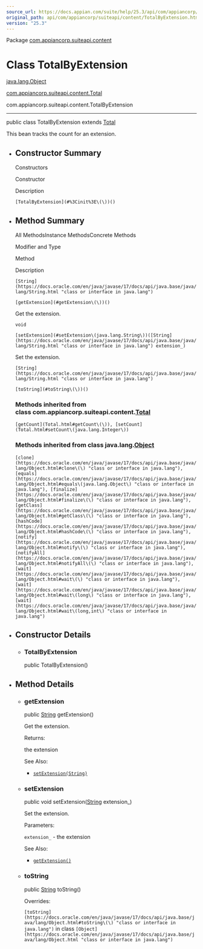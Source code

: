 ```yaml
---
source_url: https://docs.appian.com/suite/help/25.3/api/com/appiancorp/suiteapi/content/TotalByExtension.html
original_path: api/com/appiancorp/suiteapi/content/TotalByExtension.html
version: "25.3"
---
```


Package [com.appiancorp.suiteapi.content](package-summary.html)

# Class TotalByExtension

[java.lang.Object](https://docs.oracle.com/en/java/javase/17/docs/api/java.base/java/lang/Object.html "class or interface in java.lang")

[com.appiancorp.suiteapi.content.Total](Total.html "class in com.appiancorp.suiteapi.content")

com.appiancorp.suiteapi.content.TotalByExtension

* * *

public class TotalByExtension extends [Total](Total.html "class in com.appiancorp.suiteapi.content")

This bean tracks the count for an extension.

-   ## Constructor Summary

    Constructors

    Constructor

    Description

    `[TotalByExtension](#%3Cinit%3E\(\))()`

-   ## Method Summary

    All MethodsInstance MethodsConcrete Methods

    Modifier and Type

    Method

    Description

    `[String](https://docs.oracle.com/en/java/javase/17/docs/api/java.base/java/lang/String.html "class or interface in java.lang")`

    `[getExtension](#getExtension\(\))()`

    Get the extension.

    `void`

    `[setExtension](#setExtension\(java.lang.String\))([String](https://docs.oracle.com/en/java/javase/17/docs/api/java.base/java/lang/String.html "class or interface in java.lang") extension_)`

    Set the extension.

    `[String](https://docs.oracle.com/en/java/javase/17/docs/api/java.base/java/lang/String.html "class or interface in java.lang")`

    `[toString](#toString\(\))()`

    ### Methods inherited from class com.appiancorp.suiteapi.content.[Total](Total.html "class in com.appiancorp.suiteapi.content")

    `[getCount](Total.html#getCount\(\)), [setCount](Total.html#setCount\(java.lang.Integer\))`

    ### Methods inherited from class java.lang.[Object](https://docs.oracle.com/en/java/javase/17/docs/api/java.base/java/lang/Object.html "class or interface in java.lang")

    `[clone](https://docs.oracle.com/en/java/javase/17/docs/api/java.base/java/lang/Object.html#clone\(\) "class or interface in java.lang"), [equals](https://docs.oracle.com/en/java/javase/17/docs/api/java.base/java/lang/Object.html#equals\(java.lang.Object\) "class or interface in java.lang"), [finalize](https://docs.oracle.com/en/java/javase/17/docs/api/java.base/java/lang/Object.html#finalize\(\) "class or interface in java.lang"), [getClass](https://docs.oracle.com/en/java/javase/17/docs/api/java.base/java/lang/Object.html#getClass\(\) "class or interface in java.lang"), [hashCode](https://docs.oracle.com/en/java/javase/17/docs/api/java.base/java/lang/Object.html#hashCode\(\) "class or interface in java.lang"), [notify](https://docs.oracle.com/en/java/javase/17/docs/api/java.base/java/lang/Object.html#notify\(\) "class or interface in java.lang"), [notifyAll](https://docs.oracle.com/en/java/javase/17/docs/api/java.base/java/lang/Object.html#notifyAll\(\) "class or interface in java.lang"), [wait](https://docs.oracle.com/en/java/javase/17/docs/api/java.base/java/lang/Object.html#wait\(\) "class or interface in java.lang"), [wait](https://docs.oracle.com/en/java/javase/17/docs/api/java.base/java/lang/Object.html#wait\(long\) "class or interface in java.lang"), [wait](https://docs.oracle.com/en/java/javase/17/docs/api/java.base/java/lang/Object.html#wait\(long,int\) "class or interface in java.lang")`

-   ## Constructor Details

    -   ### TotalByExtension

        public TotalByExtension()

-   ## Method Details

    -   ### getExtension

        public [String](https://docs.oracle.com/en/java/javase/17/docs/api/java.base/java/lang/String.html "class or interface in java.lang") getExtension()

        Get the extension.

        Returns:

        the extension

        See Also:

        -   [`setExtension(String)`](#setExtension\(java.lang.String\))

    -   ### setExtension

        public void setExtension([String](https://docs.oracle.com/en/java/javase/17/docs/api/java.base/java/lang/String.html "class or interface in java.lang") extension\_)

        Set the extension.

        Parameters:

        `extension_` - the extension

        See Also:

        -   [`getExtension()`](#getExtension\(\))

    -   ### toString

        public [String](https://docs.oracle.com/en/java/javase/17/docs/api/java.base/java/lang/String.html "class or interface in java.lang") toString()

        Overrides:

        `[toString](https://docs.oracle.com/en/java/javase/17/docs/api/java.base/java/lang/Object.html#toString\(\) "class or interface in java.lang")` in class `[Object](https://docs.oracle.com/en/java/javase/17/docs/api/java.base/java/lang/Object.html "class or interface in java.lang")`
